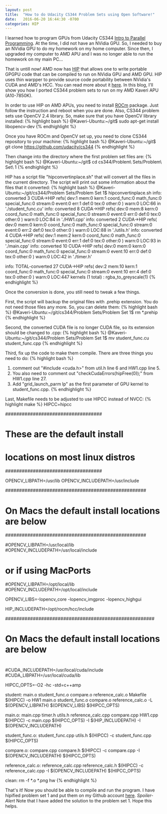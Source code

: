 ```yaml
---
layout: post
title:  "How to do Udacity CS344 Problem Sets using Open Software!"
date:   2016-06-20 16:44:30 -0700
categories: HIP
---
```

I learned how to program GPUs from Udacity CS344 [Intro to Parallel Programming][udacity-cs344]. At the time, I did not have an NVidia GPU. So, I needed to buy an NVidia GPU to do my homework on my home computer. Since then, I upgraded my computer to AMD APU and I was no longer able to run the homework on my main PC...

That is untill now! AMD now has [HIP][amd-hip-github] that allows one to write portable GPGPU code that can be compiled to run on NVidia GPU and AMD GPU. HIP uses thin warpper to provide source code portability between NVidia's CUDA and AMD's HCC. You can read more about it [here][amd-hip-blog]. In this blog, I'll show you how I ported CS344 problem sets to run on my AMD Kaveri APU (A10-7850K).

In order to use HIP on AMD APUs, you need to install [ROCm][rocm] package. Just follow the instruction and reboot when you are done. Also, CS344 problem sets use OpenCV 2.4 library. So, make sure that you have OpenCV library installed:
{% highlight bash %}
@Kaveri-Ubuntu:~/git$ sudo apt-get install libopencv-dev
{% endhighlight %}

Once you have ROCm and OpenCV set up, you need to clone CS344 repository to your machine:
{% highlight bash %}
@Kaveri-Ubuntu:~/git$ git clone https://github.com/udacity/cs344
{% endhighlight %}

Then change into the directory where the first problem set files are:
{% highlight bash %}
@Kaveri-Ubuntu:~/git$ cd cs344/Problem\ Sets/Problem\ Set\ 1
{% endhighlight %}

HIP has a script file "hipconvertinplace.sh" that will convert all the files in the current directory. The script will print out some information about the files that it converted:
{% highlight bash %}
@Kaveri-Ubuntu:~/git/cs344/Problem Sets/Problem Set 1$ hipconvertinplace.sh 
info: converted 3 CUDA->HIP refs( dev:1 mem:0 kern:1 coord_func:0 math_func:0 special_func:0 stream:0 event:0 err:1 def:0 tex:0 other:0 ) warn:0 LOC:66 in './student_func.cu'
info: converted 8 CUDA->HIP refs( dev:0 mem:8 kern:0 coord_func:0 math_func:0 special_func:0 stream:0 event:0 err:0 def:0 tex:0 other:0 ) warn:0 LOC:84 in './HW1.cpp'
info: converted 2 CUDA->HIP refs( dev:0 mem:0 kern:0 coord_func:0 math_func:0 special_func:0 stream:0 event:0 err:2 def:0 tex:0 other:0 ) warn:0 LOC:88 in './utils.h'
info: converted 4 CUDA->HIP refs( dev:1 mem:2 kern:0 coord_func:0 math_func:0 special_func:0 stream:0 event:0 err:1 def:0 tex:0 other:0 ) warn:0 LOC:93 in './main.cpp'
info: converted 10 CUDA->HIP refs( dev:0 mem:0 kern:0 coord_func:0 math_func:0 special_func:0 stream:0 event:10 err:0 def:0 tex:0 other:0 ) warn:0 LOC:42 in './timer.h'

info: TOTAL-converted 27 CUDA->HIP refs( dev:2 mem:10 kern:1 coord_func:0 math_func:0 special_func:0 stream:0 event:10 err:4 def:0 tex:0 other:0 ) warn:0 LOC:447
  kernels (1 total) :   rgba_to_greyscale(1)
{% endhighlight %}

Once the conversion is done, you still need to tweak a few things.

First, the script will backup the original files with .prehip extension. You do not need those files any more. So, you can delete them:
{% highlight bash %}
@Kaveri-Ubuntu:~/git/cs344/Problem Sets/Problem Set 1$ rm *.prehip
{% endhighlight %}

Second, the converted CUDA file is no longer CUDA file, so its extension should be changed to .cpp:
{% highlight bash %}
@Kaveri-Ubuntu:~/git/cs344/Problem Sets/Problem Set 1$ mv student_func.cu student_func.cpp
{% endhighlight %}

Third, fix up the code to make them compile. There are three things you need to do:
{% highlight bash %}
1. comment out "#include <cuda.h>" from util.h line 6 and HW1.cpp line 5.
2. You also need to comment out "checkCudaErrors(hipFree(0));" from HW1.cpp line 27.
3. Add "grid_launch_parm lp" as the first parameter of GPU kernel to student_func.cpp.
{% endhighlight %}

Last, Makefile needs to be adjusted to use HIPCC instead of NVCC:
{% highlight make %}
HIPCC=hipcc

###################################
# These are the default install   #
# locations on most linux distros #
###################################

OPENCV_LIBPATH=/usr/lib
OPENCV_INCLUDEPATH=/usr/include

###################################################
# On Macs the default install locations are below #
###################################################

#OPENCV_LIBPATH=/usr/local/lib
#OPENCV_INCLUDEPATH=/usr/local/include

# or if using MacPorts

#OPENCV_LIBPATH=/opt/local/lib
#OPENCV_INCLUDEPATH=/opt/local/include

OPENCV_LIBS=-lopencv_core -lopencv_imgproc -lopencv_highgui

HIP_INCLUDEPATH=/opt/rocm/hcc/include

######################################################
# On Macs the default install locations are below    #
# ####################################################

#CUDA_INCLUDEPATH=/usr/local/cuda/include
#CUDA_LIBPATH=/usr/local/cuda/lib

HIPCC_OPTS=-O2 -hc -std=c++amp

student: main.o student_func.o compare.o reference_calc.o Makefile
	$(HIPCC) -o HW1 main.o student_func.o compare.o reference_calc.o -L $(OPENCV_LIBPATH) $(OPENCV_LIBS) $(HIPCC_OPTS)

main.o: main.cpp timer.h utils.h reference_calc.cpp compare.cpp HW1.cpp
	$(HIPCC) -c main.cpp $(HIPCC_OPTS) -I $(HIP_INCLUDEPATH) -I $(OPENCV_INCLUDEPATH)

student_func.o: student_func.cpp utils.h
	$(HIPCC) -c student_func.cpp $(HIPCC_OPTS)

compare.o: compare.cpp compare.h
	$(HIPCC) -c compare.cpp -I $(OPENCV_INCLUDEPATH) $(HIPCC_OPTS)

reference_calc.o: reference_calc.cpp reference_calc.h
	$(HIPCC) -c reference_calc.cpp -I $(OPENCV_INCLUDEPATH) $(HIPCC_OPTS)

clean:
	rm -f *.o *.png hw
{% endhighlight %}

That's it! Now you should be able to compile and run the program. I have hipified problem set 1 and put them on my Github account [here][hip-ps1]. *Spoiler-Alert* Note that I have added the solution to the problem set 1. Hope this helps.

[udacity-cs344]: https://www.udacity.com/course/intro-to-parallel-programming--cs344
[amd-hip-github]: https://github.com/GPUOpen-ProfessionalCompute-Tools/HIP
[amd-hip-blog]: http://gpuopen.com/compute-product/hip-convert-cuda-to-portable-c-code
[rocm]: https://github.com/RadeonOpenCompute/ROCm
[opencv]: http://opencv.org/
[opencv-install]: https://github.com/BVLC/caffe/wiki/Ubuntu-16.04-or-15.10-OpenCV-3.1-Installation-Guide
[hip-ps1]: https://github.com/briansp2020/cs344/tree/master/Problem%20Sets/Problem%20Set%201
